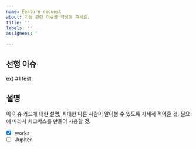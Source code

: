 ```yaml
---
name: Feature request
about: 기능 관련 이슈를 작성해 주세요.
title: ''
labels: ''
assignees: ''

---
```


## 선행 이슈
ex) #1 test

## 설명
이 이슈 카드에 대한 설명, 최대한 다른 사람이 알아볼 수 있도록 자세히 적어줄 것.
필요에 따라서 체크박스를 만들어 사용할 것.
- [x] works
- [ ] Jupiter
